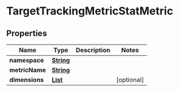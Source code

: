

# TargetTrackingMetricStatMetric


## Properties

| Name | Type | Description | Notes |
|------------ | ------------- | ------------- | -------------|
|**namespace** | [**String**](String.md) |  |  |
|**metricName** | [**String**](String.md) |  |  |
|**dimensions** | [**List**](List.md) |  |  [optional] |



